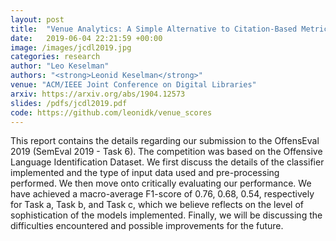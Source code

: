 ```yaml
---
layout: post
title:  "Venue Analytics: A Simple Alternative to Citation-Based Metrics"
date:   2019-06-04 22:21:59 +00:00
image: /images/jcdl2019.jpg
categories: research
author: "Leo Keselman"
authors: "<strong>Leonid Keselman</strong>"
venue: "ACM/IEEE Joint Conference on Digital Libraries"
arxiv: https://arxiv.org/abs/1904.12573
slides: /pdfs/jcdl2019.pdf
code: https://github.com/leonidk/venue_scores
---
```

This report contains the details regarding our submission to the OffensEval 2019 (SemEval 2019 - Task 6). The competition was based on the Offensive Language Identification Dataset. We first discuss the details of the classifier implemented and the type of input data used and pre-processing performed. We then move onto critically evaluating our performance. We have achieved a macro-average F1-score of 0.76, 0.68, 0.54, respectively for Task a, Task b, and Task c, which we believe reflects on the level of sophistication of the models implemented. Finally, we will be discussing the difficulties encountered and possible improvements for the future.
